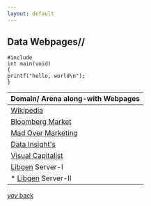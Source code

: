```yaml
---
layout: default
---
```


## Data Webpages//
```
#include
int main(void)
{
printf("hello, world\n");
}
```
|                    Domain/ Arena along-with Webpages               |
|:-------------------------------------------------------------------|
| [Wikipedia](https://www.wikipedia.org/)                            |
| [Bloomberg Market](https://www.bloomberg.com/markets)              | 
| [Mad Over Marketing](https://mad-over-marketing.com/)              | 
| [Data Insight's](https://www.thebizdom.in/)                        |
| [Visual Capitalist](https://www.visualcapitalist.com/)             |
| [Libgen](http://libgen.is/) Server-I                               |
   * [Libgen](https://libgen.li/) Server-II                           |



[_yay_ back](https://srterm.github.io/srt/blog.html)
